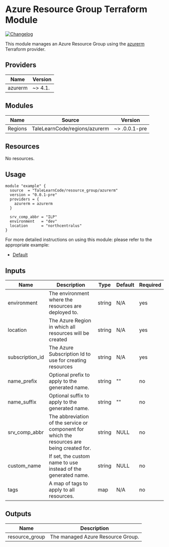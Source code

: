 # Azure Resource Group Terraform Module

[![Changelog](https://img.shields.io/badge/changelog-release-green.svg)](CHANGELOG.md)

This module manages an Azure Resource Group using the [azurerm](https://registry.terraform.io/providers/hashicorp/azurerm/latest) Terraform provider.

## Providers

| Name    | Version |
| ------- | ------- |
| azurerm | ~> 4.1. |

## Modules

| Name | Source | Version |
| ---- | ------ | ------- |
| Regions | TaleLearnCode/regions/azurerm | ~> .0.0.1-pre |

## Resources

No resources.

## Usage

```hcl
module "example" {
  source  = "TaleLearnCode/resource_group/azurerm"
  version = "0.0.1-pre"
  providers = {
    azurerm = azurerm
  }

  srv_comp_abbr = "ILP"
  environment   = "dev"
  location      = "northcentralus"
}
```

For more detailed instructions on using this module: please refer to the appropriate example:

- [Default](examples/default/README.md)

## Inputs

| Name            | Description                                                  | Type   | Default | Required |
| --------------- | ------------------------------------------------------------ | ------ | ------- | -------- |
| environment     | The environment where the resources are deployed to. | string | N/A     | yes      |
| location        | The Azure Region in which all resources will be created      | string | N/A     | yes      |
| subscription_id | The Azure Subscription Id to use for creating resources      | string | N/A     | yes      |
| name_prefix     | Optional prefix to apply to the generated name.              | string | ""      | no       |
| name_suffix     | Optional suffix to apply to the generated name.              | string | ""      | no       |
| srv_comp_abbr   | The abbreviation of the service or component for which the resources are being created for. | string | NULL    | no       |
| custom_name     | If set, the custom name to use instead of the generated name. | string | NULL    | no       |
| tags            | A map of tags to apply to all resources.                     | map    | N/A     | no       |

## Outputs

| Name           | Description                       |
|----------------|-----------------------------------|
| resource_group | The managed Azure Resource Group. |
